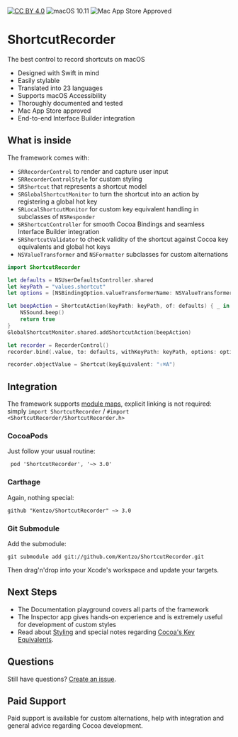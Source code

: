 [![CC BY 4.0](https://img.shields.io/badge/License-CC%20BY%204.0-orange.svg)](http://creativecommons.org/licenses/by/4.0/)
![macOS 10.11](https://img.shields.io/badge/macOS-10.11%2B-black.svg)
![Mac App Store Approved](https://img.shields.io/badge/Mac%20App%20Store-Approved-success.svg)

# ShortcutRecorder

The best control to record shortcuts on macOS

- Designed with Swift in mind
- Easily stylable
- Translated into 23 languages
- Supports macOS Accessibility
- Thoroughly documented and tested
- Mac App Store approved
- End-to-end Interface Builder integration

## What is inside

The framework comes with:
- `SRRecorderControl` to render and capture user input
- `SRRecorderControlStyle` for custom styling
- `SRShortcut` that represents a shortcut model
- `SRGlobalShortcutMonitor` to turn the shortcut into an action by registering a global hot key
- `SRLocalShortcutMonitor` for custom key equivalent handling in subclasses of `NSResponder`
- `SRShortcutController` for smooth Cocoa Bindings and seamless Interface Builder integration
- `SRShortcutValidator` to check validity of the shortcut against Cocoa key equivalents and global hot keys
- `NSValueTransformer` and `NSFormatter` subclasses for custom alternations

```swift
import ShortcutRecorder

let defaults = NSUserDefaultsController.shared
let keyPath = "values.shortcut"
let options = [NSBindingOption.valueTransformerName: NSValueTransformerName.keyedUnarchiveFromDataTransformerName]

let beepAction = ShortcutAction(keyPath: keyPath, of: defaults) { _ in
    NSSound.beep()
    return true
}
GlobalShortcutMonitor.shared.addShortcutAction(beepAction)

let recorder = RecorderControl()
recorder.bind(.value, to: defaults, withKeyPath: keyPath, options: options)

recorder.objectValue = Shortcut(keyEquivalent: "⇧⌘A")
```

## Integration

The framework supports [module maps](https://clang.llvm.org/docs/Modules.html), explicit linking is not required: simply `import ShortcutRecorder` /  `#import <ShortcutRecorder/ShortcutRecorder.h>`

### CocoaPods

Just follow your usual routine:

     pod 'ShortcutRecorder', '~> 3.0'

### Carthage

Again, nothing special:

    github "Kentzo/ShortcutRecorder" ~> 3.0

### Git Submodule

Add the submodule:

    git submodule add git://github.com/Kentzo/ShortcutRecorder.git

Then drag'n'drop into your Xcode's workspace and update your targets.

## Next Steps

- The Documentation playground covers all parts of the framework
- The Inspector app gives hands-on experience and is extremely useful for development of custom styles
- Read about [Styling](https://github.com/Kentzo/ShortcutRecorder/wiki/Styling) and special notes regarding [Cocoa's Key Equivalents](https://github.com/Kentzo/ShortcutRecorder/wiki/Cocoa-Key-Equivalents).

## Questions

Still have questions? [Create an issue](https://github.com/Kentzo/ShortcutRecorder/issues/new).

## Paid Support

Paid support is available for custom alternations, help with integration and general advice regarding Cocoa development.

